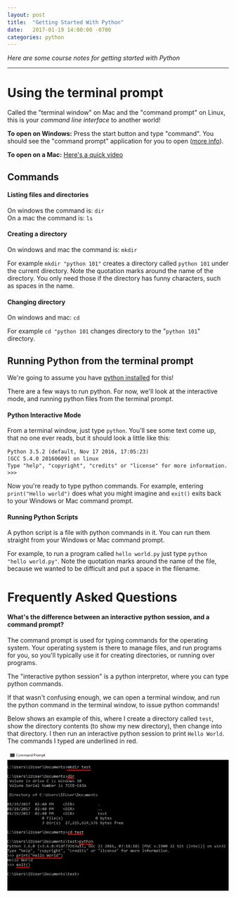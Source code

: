 ```yaml
---
layout: post
title:  "Getting Started With Python"
date:   2017-01-19 14:00:00 -0700
categories: python
---
```


_Here are some course notes for getting started with Python_

--------------

# Using the terminal prompt

Called the "terminal window" on Mac and the "command prompt" on Linux, this is your _command line interface_ to another world!

__To open on Windows:__ Press the start button and type "command". You should see the "command prompt" application for you to open ([more info](https://www.lifewire.com/how-to-open-command-prompt-2618089)).

__To open on a Mac:__ [Here's a quick video](https://www.youtube.com/watch?v=zw7Nd67_aFw)


## Commands

#### Listing files and directories

On windows the command is: ```dir```<br />
On a mac the command is: ```ls```

#### Creating a directory

On windows and mac the command is: ```mkdir```

For example ```mkdir "python 101"``` creates a directory called ```python 101``` under the current directory.  Note the quotation marks around the name of the directory. You only need those if the directory has funny characters, such as spaces in the name.


#### Changing directory

On windows and mac: ```cd```

For example ```cd "python 101``` changes directory to the "```python 101```" directory.

## Running Python from the terminal prompt

We're going to assume you have [python installed](https://www.python.org/downloads/) for this!

There are a few ways to run python. For now, we'll look at the interactive mode, and running python files from the terminal prompt.

#### Python Interactive Mode

From a terminal window, just type ```python```. You'll see some text come up, that no one ever reads, but it should look a little like this:


    Python 3.5.2 (default, Nov 17 2016, 17:05:23)
    [GCC 5.4.0 20160609] on linux
    Type "help", "copyright", "credits" or "license" for more information.
    >>>

Now you're ready to type python commands.  For example, entering ```print("Hello world")``` does what you might imagine and ```exit()``` exits back to your Windows or Mac command prompt.

#### Running Python Scripts

A python script is a file with python commands in it. You can run them straight from your Windows or Mac command prompt.

For example, to run a program called ```hello world.py``` just type ```python "hello world.py"```.  Note the quotation marks around the name of the file, because we wanted to be difficult and put a space in the filename.

# Frequently Asked Questions

#### What's the difference between an interactive python session, and a command prompt?

The command prompt is used for typing commands for the operating system.  Your operating system is there to manage files, and run programs for you, so you'll typically use it for creating directories,  or running over programs.

The "interactive python session" is a python interpretor, where you can type python commands.

If that wasn't confusing enough, we can open a terminal window, and run the python command in the terminal window, to issue python commands!

Below shows an example of this, where I create a directory called ```test```, show the directory contents (to show my new directory), then change into that directory.  I then run an interactive python session to print ```Hello World```.  The commands I typed are underlined in red.

![screenshot](/assets/commands-screenshot.png)







